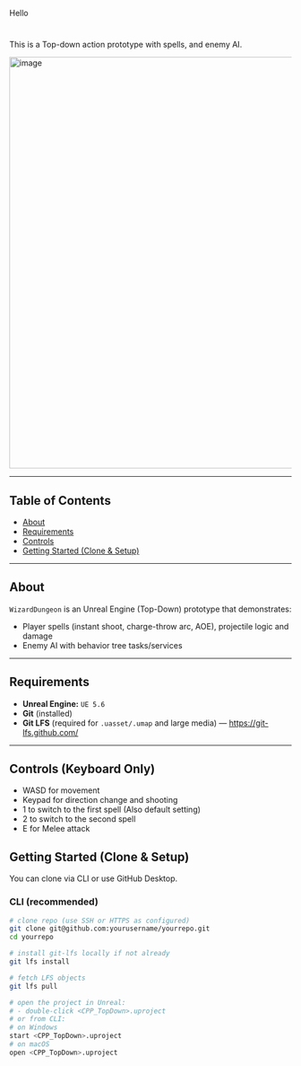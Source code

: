 Hello

# <WizardDungeon>

This is a Top-down action prototype with spells, and enemy AI.

<img width="1323" height="733" alt="image" src="https://github.com/user-attachments/assets/634855df-9c86-4631-8015-44cd1aa8f93d" />

---

## Table of Contents

- [About](#about)  
- [Requirements](#requirements)
- [Controls](#controls-keyboard-only)
- [Getting Started (Clone & Setup)](#getting-started-clone--setup)

---

## About

`WizardDungeon` is an Unreal Engine (Top-Down) prototype that demonstrates:
- Player spells (instant shoot, charge-throw arc, AOE), projectile logic and damage
- Enemy AI with behavior tree tasks/services

---

## Requirements

- **Unreal Engine:** `UE 5.6` 
- **Git** (installed)  
- **Git LFS** (required for `.uasset/.umap` and large media) — https://git-lfs.github.com/  

---

## Controls (Keyboard Only)

- WASD for movement
- Keypad for direction change and shooting
- 1 to switch to the first spell (Also default setting)
- 2 to switch to the second spell
- E for Melee attack

## Getting Started (Clone & Setup)

You can clone via CLI or use GitHub Desktop.

### CLI (recommended)
```bash
# clone repo (use SSH or HTTPS as configured)
git clone git@github.com:yourusername/yourrepo.git
cd yourrepo

# install git-lfs locally if not already
git lfs install

# fetch LFS objects
git lfs pull

# open the project in Unreal:
# - double-click <CPP_TopDown>.uproject
# or from CLI:
# on Windows
start <CPP_TopDown>.uproject
# on macOS
open <CPP_TopDown>.uproject
